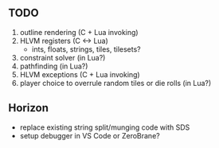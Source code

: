 ## TODO
1. outline rendering (C + Lua invoking)
2. HLVM registers (C <-> Lua)
    - ints, floats, strings, tiles, tilesets?
3. constraint solver (in Lua?)
4. pathfinding (in Lua?)
5. HLVM exceptions (C + Lua invoking)
6. player choice to overrule random tiles or die rolls (in Lua?)

## Horizon
* replace existing string split/munging code with SDS
* setup debugger in VS Code or ZeroBrane?
